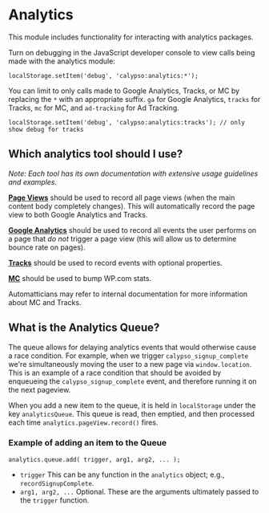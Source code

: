 Analytics
=========

This module includes functionality for interacting with analytics packages.

Turn on debugging in the JavaScript developer console to view calls being made with the analytics module:

`localStorage.setItem('debug', 'calypso:analytics:*');`

You can limit to only calls made to Google Analytics, Tracks, or MC by replacing the `*` with an appropriate suffix. `ga` for Google Analytics, `tracks` for Tracks, `mc` for MC, and `ad-tracking` for Ad Tracking.

`localStorage.setItem('debug', 'calypso:analytics:tracks'); // only show debug for tracks`


## Which analytics tool should I use?

_Note: Each tool has its own documentation with extensive usage guidelines and examples._

[**Page Views**](./docs/page-views.md) should be used to record all page views (when the main content body completely changes). This will automatically record the page view to both Google Analytics and Tracks.

[**Google Analytics**](./docs/google-analytics.md) should be used to record all events the user performs on a page that *do not* trigger a page view (this will allow us to determine bounce rate on pages).

[**Tracks**](./docs/tracks.md) should be used to record events with optional properties.

[**MC**](./docs/mc.md) should be used to bump WP.com stats.

Automatticians may refer to internal documentation for more information about MC and Tracks.

## What is the Analytics Queue?

The queue allows for delaying analytics events that would otherwise cause a race condition. For example, when we trigger `calypso_signup_complete` we're simultaneously moving the user to a new page via `window.location`. This is an example of a race condition that should be avoided by enqueueing the `calypso_signup_complete` event, and therefore running it on the next pageview.

When you add a new item to the queue, it is held in `localStorage` under the key `analyticsQueue`. This queue is read, then emptied, and then processed each time `analytics.pageView.record()` fires.

### Example of adding an item to the Queue

`analytics.queue.add( trigger, arg1, arg2, ... );`

- `trigger` This can be any function in the `analytics` object; e.g., `recordSignupComplete`.
- `arg1, arg2, ...` Optional. These are the arguments ultimately passed to the `trigger` function.
